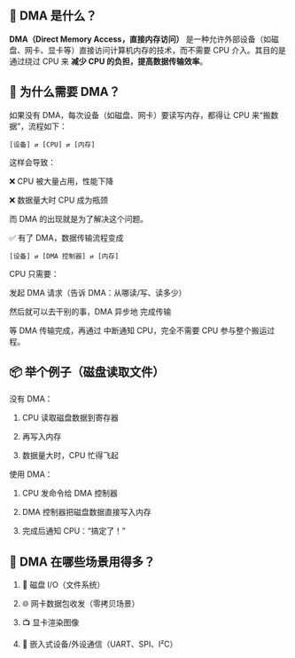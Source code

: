 ## 🧠 DMA 是什么？

**DMA（Direct Memory Access，直接内存访问）** 是一种允许外部设备（如磁盘、网卡、显卡等）直接访问计算机内存的技术，而不需要 CPU 介入。其目的是通过绕过 CPU 来 **减少 CPU 的负担，提高数据传输效率**。


## 🚀 为什么需要 DMA？

如果没有 DMA，每次设备（如磁盘、网卡）要读写内存，都得让 CPU 来“搬数据”，流程如下：

```text
[设备] ⇄ [CPU] ⇄ [内存]
```

这样会导致：

❌ CPU 被大量占用，性能下降

❌ 数据量大时 CPU 成为瓶颈

而 DMA 的出现就是为了解决这个问题。

✅ 有了 DMA，数据传输流程变成

```text
[设备] ⇄ [DMA 控制器] ⇄ [内存]
```

CPU 只需要：

发起 DMA 请求（告诉 DMA：从哪读/写、读多少）

然后就可以去干别的事，DMA 异步地 完成传输

等 DMA 传输完成，再通过 中断通知 CPU，完全不需要 CPU 参与整个搬运过程。

## 📦 举个例子（磁盘读取文件）

没有 DMA：

1. CPU 读取磁盘数据到寄存器

2. 再写入内存

3. 数据量大时，CPU 忙得飞起

使用 DMA：

1. CPU 发命令给 DMA 控制器

2. DMA 控制器把磁盘数据直接写入内存

3. 完成后通知 CPU：“搞定了！”


## 🧩 DMA 在哪些场景用得多？

1. 🧾 磁盘 I/O（文件系统）

2. 🌐 网卡数据包收发（零拷贝场景）

3. 📺 显卡渲染图像

4. 📡 嵌入式设备/外设通信（UART、SPI、I²C）